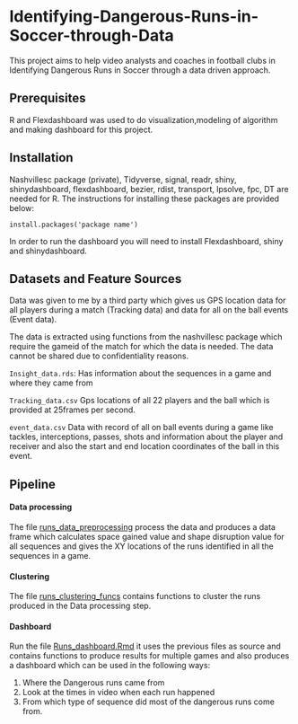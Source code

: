 # Identifying-Dangerous-Runs-in-Soccer-through-Data
This project aims to help video analysts and coaches in football clubs in Identifying Dangerous Runs in Soccer through a data driven approach. 


## Prerequisites

R and Flexdashboard was used to do visualization,modeling of algorithm and making dashboard for this project.

## Installation

Nashvillesc package (private), Tidyverse, signal, readr, shiny, shinydashboard, flexdashboard, bezier, rdist, transport, lpsolve, fpc, DT   are needed for R. The instructions for installing these packages are provided below:

```
install.packages('package name')

```

In order to run the dashboard you will need to install Flexdashboard, shiny and shinydashboard. 


## Datasets and Feature Sources

Data was given to me by a third party which gives us GPS location data for all players during a match (Tracking data) and data for all on the ball events (Event data).

The data is extracted using functions from the nashvillesc package which require the gameid of the match for which the data is needed. The data cannot be shared due to confidentiality reasons.


`Insight_data.rds`:  Has information about the sequences in a game and where they came from


`Tracking_data.csv` Gps locations of all 22 players and the ball which is provided at 25frames per second.

`event_data.csv`  Data with record of all on ball events during a game like tackles, interceptions, passes, shots and information about the player and receiver and also the start and end location coordinates of the ball in this event.


## Pipeline


#### Data processing 

  The file [runs_data_preprocessing](Code/runs_data_preprocessing.R) process the data and produces a data frame which calculates space gained value and shape disruption value for all sequences and gives the XY locations of the runs identified in all the sequences in a game.

#### Clustering

  The file [runs_clustering_funcs](Code/runs_clustering_funcs.R) contains functions to cluster the runs produced in the Data processing step.

#### Dashboard
  Run the file [Runs_dashboard.Rmd](Code/Runs_dashboard.Rmd) it uses the previous files as source and contains functions to produce results for multiple games and also produces a dashboard which can be used in the following ways:

 1. Where the Dangerous runs came from
 2. Look at the times in video when each run happened 
 3. From which type of sequence did most of the dangerous runs come from.



